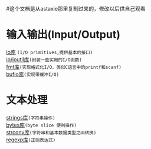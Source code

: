 #这个文档是从astaxie那里复制过来的，修改以后供自己观看

# 输入输出(Input/Output)
[io库](https://github.com/iteny/gopkg/tree/master/io "点击进入")
`(I/O primitives,提供基本的接口)`<br>
[io/ioutil库](https://github.com/iteny/gopkg/tree/master/io/ioutil "点击进入")`(封装一些实用的I/O函数)`<br>
[fmt库](https://github.com/iteny/gopkg/tree/master/fmt "点击进入")`(实现格式化I/O，类似C语言中的printf和scanf)`<br>
[bufio库](https://github.com/iteny/gopkg/tree/master/bufio "点击进入")`(实现带缓冲I/O)`<br>

# 文本处理
[strings库](https://github.com/iteny/gopkg/tree/master/strings "点击进入")`(字符串操作)`<br>
[bytes库](https://github.com/iteny/gopkg/tree/master/bytes "点击进入")`(byte slice 便利操作)`<br>
[strconv库](https://github.com/iteny/gopkg/tree/master/strconv "点击进入")`(字符串和基本数据类型之间转换)`<br>
[regexp库](https://github.com/iteny/gopkg/tree/master/regexp "点击进入")`(正则表达式)`<br>
